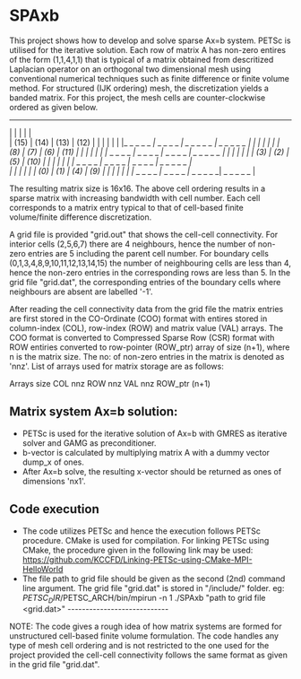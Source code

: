 # SPAxb
This project shows how to develop and solve sparse Ax=b system. PETSc is utilised for the iterative solution.
Each row of matrix A has non-zero entires of the form (1,1,4,1,1) that is typical of a matrix obtained from descritized Laplacian operator on an orthogonal two dimensional mesh using conventional numerical techniques such as finite difference or finite volume method. For structured (IJK ordering) mesh, the discretization yields a banded matrix. For this project, the mesh cells are counter-clockwise ordered as given below.

  _ _ _ _ _ _ _ _ _ _ _ _ _ _ _ _ _ _ _ _ _ _ _ _ 
 |           |           |           |           |     
 |    (15)   |    (14)   |    (13)   |    (12)   |
 |           |           |           |           |
 |_ _ _ _ _ _|_ _ _ _ _ _| _ _ _ _ _ | _ _ _ _ _ |
 |           |           |           |           |
 |    (8)    |    (7)    |    (6)    |    (11)   |
 |           |           |           |           |
 |_ _ _ _ _ _|_ _ _ _ _ _|_ _ _ _ _ _| _ _ _ _ _ | 
 |           |           |           |           |
 |    (3)    |    (2)    |    (5)    |    (10)   |
 |           |           |           |           |
 |_ _ _ _ _ _|_ _ _ _ _ _|_ _ _ _ _ _| _ _ _ _ _ |   
 |           |           |           |           |
 |    (0)    |    (1)    |    (4)    |    (9)    |
 |           |           |           |           |
 |_ _ _ _ _ _|_ _ _ _ _ _|_ _ _ _ _ _| _ _ _ _ _ | 

 
The resulting matrix size is 16x16. The above cell ordering results in a sparse matrix with increasing bandwidth with cell number. Each cell corresponds to a matrix entry typical to that of cell-based finite volume/finite difference discretization.

A grid file is provided "grid.out" that shows the cell-cell connectivity. For interior cells (2,5,6,7) there are 4 neighbours, hence the number of non-zero entries are 5 including the parent cell number. For boundary cells (0,1,3,4,8,9,10,11,12,13,14,15) the number of neighbouring cells are less than 4, hence the non-zero entries in the corresponding rows are less than 5. In the grid file "grid.dat", the corresponding entries of the boundary cells where neighbours are absent are labelled '-1'.

After reading the cell connectivity data from the grid file the matrix entries are first stored in the CO-Ordinate (COO) format with entires stored in column-index (COL), row-index (ROW) and matrix value (VAL) arrays. The COO format is converted to Compressed Sparse Row (CSR) format with ROW entiries converted to row-pointer (ROW_ptr) array of size (n+1), where n is the matrix size. The no: of non-zero entries in the matrix is denoted as 'nnz'. List of arrays used for matrix storage are as follows:

Arrays         size
COL             nnz
ROW             nnz
VAL             nnz
ROW_ptr         (n+1)

Matrix system Ax=b solution:
------------------------------
- PETSc is used for the iterative solution of Ax=b with GMRES as iterative solver and GAMG as preconditioner.
- b-vector is calculated by multiplying matrix A with a dummy vector dump_x of ones.
- After Ax=b solve, the resulting x-vector should be returned as ones of dimensions 'nx1'.

Code execution
------------------------------
- The code utilizes PETSc and hence the execution follows PETSc procedure. CMake is used for compilation. For linking PETSc using CMake, the procedure given in the following link may be used:
  https://github.com/KCCFD/Linking-PETSc-using-CMake-MPI-HelloWorld
- The file path to grid file should be given as the second (2nd) command line argument. The grid file "grid.dat" is stored in "/include/" folder.
  eg: $PETSC_DIR/$PETSC_ARCH/bin/mpirun -n 1 ./SPAxb "path to grid file <grid.dat>"
                                                      ----------------------------

NOTE: The code gives a rough idea of how matrix systems are formed for unstructured cell-based finite volume formulation. The code handles any type of mesh cell ordering and is not restricted to the one used for the project provided the cell-cell connectivity follows the same format as given in the grid file "grid.dat".
